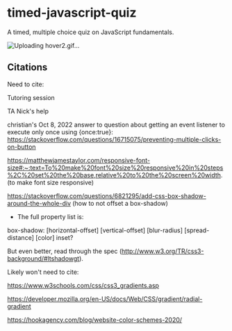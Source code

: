 # timed-javascript-quiz
A timed, multiple choice quiz on JavaScript fundamentals. 

![Uploading hover2.gif…]()



## Citations

Need to cite:

Tutoring session

TA Nick's help

christian's Oct 8, 2022 answer to question about getting an event listener to execute only once using {once:true}: https://stackoverflow.com/questions/16715075/preventing-multiple-clicks-on-button

https://matthewjamestaylor.com/responsive-font-size#:~:text=To%20make%20font%20size%20responsive%20in%20steps%2C%20set%20the%20base,relative%20to%20the%20screen%20width. (to make font size responsive)

https://stackoverflow.com/questions/6821295/add-css-box-shadow-around-the-whole-div (how to not offset a box-shadow)

* The full property list is:

box-shadow: [horizontal-offset] [vertical-offset] [blur-radius] [spread-distance] [color] inset?

But even better, read through the spec (http://www.w3.org/TR/css3-background/#ltshadowgt).

Likely won't need to cite:

https://www.w3schools.com/css/css3_gradients.asp

https://developer.mozilla.org/en-US/docs/Web/CSS/gradient/radial-gradient

https://hookagency.com/blog/website-color-schemes-2020/
